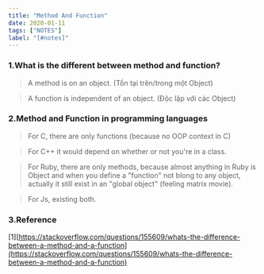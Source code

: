 ```yaml
---
title: "Method And Function"
date: 2020-01-11
tags: ["NOTES"]
label: "[#notes]"
---
```


### 1.What is the different between method and function?

> A method is on an object. (Tồn tại trên/trong một Object)

> A function is independent of an object. (Độc lập với các Object)

### 2.Method and Function in programming languages

> For C, there are only functions (because no OOP context in C)

> For C++ it would depend on whether or not you're in a class.

> For Ruby, there are only methods, because almost anything in Ruby is Object and when you define a "function" not blong to any object, actually it still exist in an "global object" (feeling matrix movie).

> For Js, existing both.

### 3.Reference

[1][https://stackoverflow.com/questions/155609/whats-the-difference-between-a-method-and-a-function](https://stackoverflow.com/questions/155609/whats-the-difference-between-a-method-and-a-function)
